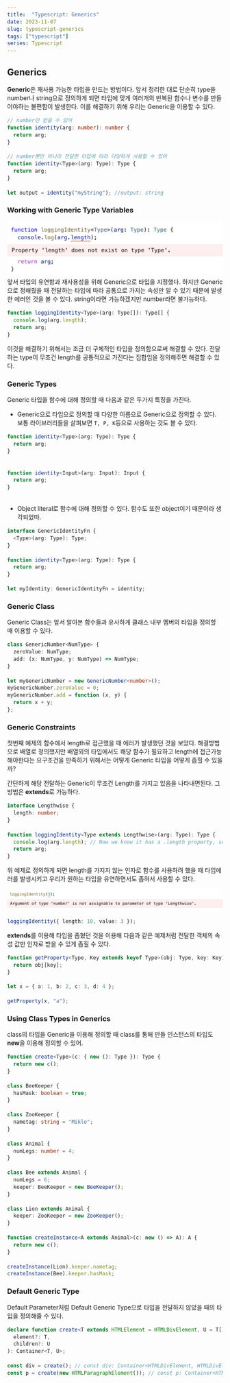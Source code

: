```yaml
---
title:  "Typescript: Generics"
date: 2023-11-07
slug: typescript-generics
tags: ["typescript"]
series: Typescript
---
```




## Generics

**Generic**은 재사용 가능한 타입을 만드는 방법이다. 앞서 정리한 대로 단순히 type을 number나 string으로 정의하게 되면 타입에 맞게 여러개의 반복된 함수나 변수를 만들어야하는 불편함이 발생한다. 이를 해결하기 위해 우리는 Generic을 이용할 수 있다.  

```typescript
// number만 받을 수 있어
function identity(arg: number): number {
  return arg;
}

// number뿐만 아니라 전달한 타입에 따라 다양하게 사용할 수 있어
function identity<Type>(arg: Type): Type {
  return arg;
}

let output = identity("myString"); //output: string
```



### Working with Generic Type Variables

![generic](generic.png)
앞서 타입의 유연함과 재사용성을 위해 Generic으로 타입을 지정했다. 하지만 Generic으로 정해줬을 때 전달하는 타입에 따라 공통으로 가지는 속성만 알 수 있기 때문에 발생한 에러인 것을 볼 수 있다. string이라면 가능하겠지만 number라면 불가능하다.

```typescript
function loggingIdentity<Type>(arg: Type[]): Type[] {
  console.log(arg.length);
  return arg;
}
```

이것을 해결하기 위해서는 조금 더 구체적인 타입을 정의함으로써 해결할 수 있다. 전달하는 type이 무조건 length를 공통적으로 가진다는 집합임을 정의해주면 해결할 수 있다. 



 

### Generic Types

 Generic 타입을 함수에 대해 정의할 때 다음과 같은 두가지 특징을 가진다.

- Generic으로 타입으로 정의할 때 다양한 이름으로 Generic으로 정의할 수 있다. 보통 라이브러리들을 살펴보면 `T, P, K`등으로 사용하는 것도 볼 수 있다. 

```typescript
function identity<Type>(arg: Type): Type {
  return arg;
}
 

function identity<Input>(arg: Input): Input {
  return arg;
}
 
```

- Object literal로 함수에 대해 정의할 수 있다. 함수도 또한 object이기 때문이라 생각되었따.

```typescript
interface GenericIdentityFn {
  <Type>(arg: Type): Type;
}
 
function identity<Type>(arg: Type): Type {
  return arg;
}
 
let myIdentity: GenericIdentityFn = identity;
```



### Generic Class

Generic Class는 앞서 알아본 함수들과 유사하게 클래스 내부 멤버의 타입을 정의할 때 이용할 수 있다. 

```typescript
class GenericNumber<NumType> {
  zeroValue: NumType;
  add: (x: NumType, y: NumType) => NumType;
}
 
let myGenericNumber = new GenericNumber<number>();
myGenericNumber.zeroValue = 0;
myGenericNumber.add = function (x, y) {
  return x + y;
};
```





### Generic Constraints

첫번째 예제의 함수에서 length로 접근했을 때 에러가 발생했던 것을 보았다. 해결방법으로 배열로 정의했지만 배열외의 타입에서도 해당 함수가 필요하고 length에 접근가능해야한다는 요구조건을 만족하기 위해서는 어떻게 Generic 타입을 어떻게 좁힐 수 있을까?



간단하게 해당 전달하는 Generic이 무조건 Length를 가지고 있음을 나타내면된다. 그방법은 **extends**로 가능하다.

```typescript
interface Lengthwise {
  length: number;
}
 
function loggingIdentity<Type extends Lengthwise>(arg: Type): Type {
  console.log(arg.length); // Now we know it has a .length property, so no more error
  return arg;
}
```

위 예제로 정의하게 되면 length를 가지지 않는 인자로 함수를 사용하려 했을 때 타입에러를 발생시키고 우리가 원하는 타입을 유연하면서도 좁혀서 사용할 수 있다.

![typeerror](typeerror.png)

```typescript
loggingIdentity({ length: 10, value: 3 });
```



**extends**를 이용해 타입을 좁혔던 것을 이용해 다음과 같은 예제처럼 전달한 객체의 속성 값만 인자로 받을 수 있게 좁힐 수 있다.

```typescript
function getProperty<Type, Key extends keyof Type>(obj: Type, key: Key) {
  return obj[key];
}
 
let x = { a: 1, b: 2, c: 3, d: 4 };
 
getProperty(x, "a");
```



### Using Class Types in Generics

class의 타입을 Generic을 이용해 정의할 때 class를 통해 만들 인스턴스의 타입도 **new**을 이용해 정의할 수 있어.

```typescript
function create<Type>(c: { new (): Type }): Type {
  return new c();
}

class BeeKeeper {
  hasMask: boolean = true;
}
 
class ZooKeeper {
  nametag: string = "Mikle";
}
 
class Animal {
  numLegs: number = 4;
}
 
class Bee extends Animal {
  numLegs = 6;
  keeper: BeeKeeper = new BeeKeeper();
}
 
class Lion extends Animal {
  keeper: ZooKeeper = new ZooKeeper();
}
 
function createInstance<A extends Animal>(c: new () => A): A {
  return new c();
}
 
createInstance(Lion).keeper.nametag;
createInstance(Bee).keeper.hasMask;
```



### Default Generic Type

Default Parameter처럼 Default Generic Type으로 타입을 전달하지 않았을 때의 타입을 정의해줄 수 있다.

```typescript
declare function create<T extends HTMLElement = HTMLDivElement, U = T[]>(
  element?: T,
  children?: U
): Container<T, U>;

const div = create(); // const div: Container<HTMLDivElement, HTMLDivElement[]>
const p = create(new HTMLParagraphElement()); // const p: Container<HTMLParagraphElement, HTMLParagraphElement[]>
```


